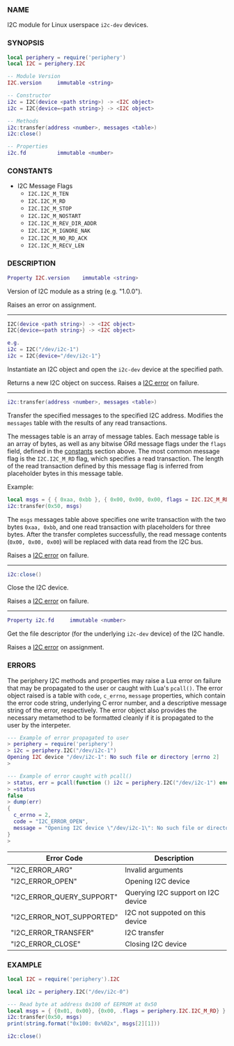 ### NAME

I2C module for Linux userspace `i2c-dev` devices.

### SYNOPSIS

``` lua
local periphery = require('periphery')
local I2C = periphery.I2C

-- Module Version
I2C.version     immutable <string>

-- Constructor
i2c = I2C(device <path string>) -> <I2C object>
i2c = I2C{device=<path string>} -> <I2C object>

-- Methods
i2c:transfer(address <number>, messages <table>)
i2c:close()

-- Properties
i2c.fd          immutable <number>
```

### CONSTANTS

* I2C Message Flags
    * `I2C.I2C_M_TEN`
    * `I2C.I2C_M_RD`
    * `I2C.I2C_M_STOP`
    * `I2C.I2C_M_NOSTART`
    * `I2C.I2C_M_REV_DIR_ADDR`
    * `I2C.I2C_M_IGNORE_NAK`
    * `I2C.I2C_M_NO_RD_ACK`
    * `I2C.I2C_M_RECV_LEN`

### DESCRIPTION

``` lua
Property I2C.version    immutable <string>
```
Version of I2C module as a string (e.g. "1.0.0").

Raises an error on assignment.

--------------------------------------------------------------------------------

``` lua
I2C(device <path string>) -> <I2C object>
I2C{device=<path string>} -> <I2C object>

e.g.
i2c = I2C("/dev/i2c-1")
i2c = I2C{device="/dev/i2c-1"}
```
Instantiate an I2C object and open the `i2c-dev` device at the specified path.

Returns a new I2C object on success. Raises a [I2C error](#errors) on failure.

--------------------------------------------------------------------------------

``` lua
i2c:transfer(address <number>, messages <table>)
```
Transfer the specified messages to the specified I2C address. Modifies the `messages` table with the results of any read transactions.

The messages table is an array of message tables. Each message table is an array of bytes, as well as any bitwise ORd message flags under the `flags` field, defined in the [constants](#constants) section above. The most common message flag is the `I2C.I2C_M_RD` flag, which specifies a read transaction. The length of the read transaction defined by this message flag is inferred from placeholder bytes in this message table.

Example:
``` lua
local msgs = { { 0xaa, 0xbb }, { 0x00, 0x00, 0x00, flags = I2C.I2C_M_RD } }
i2c:transfer(0x50, msgs)
```

The `msgs` messages table above specifies one write transaction with the two bytes `0xaa, 0xbb`, and one read transaction with placeholders for three bytes. After the transfer completes successfully, the read message contents (`0x00, 0x00, 0x00`) will be replaced with data read from the I2C bus.

Raises a [I2C error](#errors) on failure.

--------------------------------------------------------------------------------

``` lua
i2c:close()
```
Close the I2C device.

Raises a [I2C error](#errors) on failure.

--------------------------------------------------------------------------------

``` lua
Property i2c.fd     immutable <number>
```
Get the file descriptor (for the underlying `i2c-dev` device) of the I2C handle.

Raises a [I2C error](#errors) on assignment.

### ERRORS

The periphery I2C methods and properties may raise a Lua error on failure that may be propagated to the user or caught with Lua's `pcall()`. The error object raised is a table with `code`, `c_errno`, `message` properties, which contain the error code string, underlying C error number, and a descriptive message string of the error, respectively. The error object also provides the necessary metamethod to be formatted cleanly if it is propagated to the user by the interpeter.

``` lua
--- Example of error propagated to user
> periphery = require('periphery')
> i2c = periphery.I2C("/dev/i2c-1")
Opening I2C device "/dev/i2c-1": No such file or directory [errno 2]
> 

--- Example of error caught with pcall()
> status, err = pcall(function () i2c = periphery.I2C("/dev/i2c-1") end)
> =status
false
> dump(err)
{
  c_errno = 2,
  code = "I2C_ERROR_OPEN",
  message = "Opening I2C device \"/dev/i2c-1\": No such file or directory [errno 2]"
}
> 
```

| Error Code                | Description                           |
|---------------------------|---------------------------------------|
| "I2C_ERROR_ARG"           | Invalid arguments                     |
| "I2C_ERROR_OPEN"          | Opening I2C device                    |
| "I2C_ERROR_QUERY_SUPPORT" | Querying I2C support on I2C device    |
| "I2C_ERROR_NOT_SUPPORTED" | I2C not suppoted on this device       |
| "I2C_ERROR_TRANSFER"      | I2C transfer                          |
| "I2C_ERROR_CLOSE"         | Closing I2C device                    |

### EXAMPLE

``` lua
local I2C = require('periphery').I2C

local i2c = periphery.I2C("/dev/i2c-0")

--- Read byte at address 0x100 of EEPROM at 0x50
local msgs = { {0x01, 0x00}, {0x00, .flags = periphery.I2C.I2C_M_RD} }
i2c:transfer(0x50, msgs)
print(string.format("0x100: 0x%02x", msgs[2][1]))

i2c:close()
```

